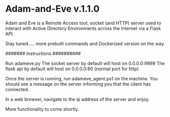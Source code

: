 # Adam-and-Eve v.1.1.0
Adam and Eve is a Remote Access tool, socket (and HTTP) server used to interact with Active Directory Environments across the Internet via a Flask API.

Stay tuned..... more prebuilt commands and Dockerized version on the way.

####### Instructions ##########

Run adameve.py
The socket server by default will host on 0.0.0.0:9999
The flask api by default will host on 0.0.0.0:80  (normal port for http)

Once the server is running, run adameve_agent.ps1 on the machine. You should see a message on the server informing you that the client has connected.

In a web browser, navigate to the ip address of the server and enjoy. 


More functionality to come shortly.
